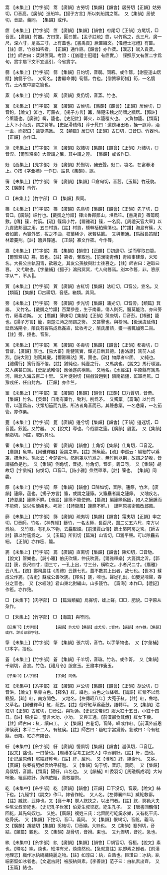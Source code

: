<!-- { "loadSidebar": true } -->
篙	【未集上】【竹字部】	篙	【廣韻】古勞切【集韻】【韻會】居勞切【正韻】姑勞切，□音高。【廣韻】進船竿。【揚子方言】所以刺船謂之篙。　又【集韻】居號切，音誥。義同。　【集韻】或作。

篚	【未集上】【竹字部】	篚	【廣韻】【集韻】【韻會】府尾切【正韻】方尾切，□音匪。【廣韻】竹器。方曰筐，圓曰篚。【孟子註疏】篚，以竹爲之，長三尺，廣一尺，深六寸，足高三寸，上有蓋也。【書禹貢】厥篚織文。【儀禮士冠禮】有篚。【註】篚，竹器如笭者。　【正韻】通作匪。【韻會】亦作棐。【漢志】賦入貢棐。【註】師古曰：棐與篚同。考證：〔【儀禮士冠禮】有篚實。〕　謹照原文有篚二字爲句，實字屬下文不宜連引，今省實字。 

篛	【未集上】【竹字部】	篛	【集韻】日灼切，音弱。同箬。或作篛。【謝靈運山居賦】摘篛于谷。　又筍名。【書顧命傳】筍篛，竹也。【僧贊寧筍譜】筍，一名篛竹。土內皮中謂之篛也。

篜	【未集上】【竹字部】	篜	【廣韻】煑仍切，音蒸。竹也。

篝	【未集上】【竹字部】	篝	【廣韻】古侯切。【集韻】【韻會】【正韻】居侯切，□音鉤。【說文】笿也，可薰衣。【揚子方言】篝，陳楚宋魏之閒謂之牆居。【郭註】今薰籠也。【廣雅】篝，籠也。【史記註】篝火，以籠覆火也。　又負物籠。【類篇】上大下小而長，謂之篝笭。【史記滑稽傳】淳于髠曰：道傍禳田者，操一豚蹄，酒一盂，而祝曰：甌簍滿篝。　又【類篇】居□切【正韻】古□切，□音□。竹器也。　【正韻】亦作□。

篞	【未集上】【竹字部】	篞	【廣韻】奴結切【集韻】【韻會】【正韻】乃結切，□音涅。【爾雅釋樂】大管謂之簥，其中謂之篞。　【集韻】或省作□。

覎	【酉集上】【見字部】	覎	【廣韻】於劒切，醃去聲。覎口，墟名，在富春渚上。○按《字彙補》一作□，註見《集韻》，誤。

篟	【未集上】【竹字部】	篟	【廣韻】【集韻】□倉甸切，音茜。【玉篇】竹茂貌。　又【廣韻】靑竹。

□	【未集上】【竹字部】	□	【集韻】與同。

篠	【未集上】【竹字部】	篠	【廣韻】先鳥切【集韻】【韻會】【正韻】先了切，□音□。【廣韻】細竹也。【戴凱之竹譜】篠出魯郡鄒山，堪爲笙。【書禹貢】篠簜旣敷。【傳】篠，竹箭。【疏】篠爲小竹。【爾雅疏】篠，一名箭。【周禮天官大宰】以九貢致邦國之用，五曰材貢。【註】材貢，櫄榦栝柏篠簜也。【竹譜】海島有篠，大者如筯，內實外堅，拔之不曲，枝葉稀少，狀若枯筯。　又與簫通。【馬融長笛賦】林蕭蔓荆。【註】簫與篠通。　【正韻】篆文作筱。今作篠。

篡	【未集上】【竹字部】	篡	【集韻】【韻會】【正韻】□初患切。逆而奪取曰篡。【爾雅釋詁】篡，取也。【註】篡者，奪取也。【前漢衞靑傳】靑給事建章，未知名。大長公主執囚靑，欲殺之，其友公孫敖與壯士往篡之。【註】師古曰：逆取曰篡。　又弋取也。【字彙補】《揚子》鴻飛冥冥，弋人何篡焉。別本作篡，非。篡原字从艹，不从。

篢	【未集上】【竹字部】	篢	【廣韻】古紅切【集韻】沽紅切，□音公。笠名。又【類篇】【集韻】□古禫切，音感。箱類。與同。

篣	【未集上】【竹字部】	篣	【廣韻】步光切【集韻】蒲光切，□音旁。【類篇】箕屬。　又竹名。【戴凱之竹譜】百葉參差，生于南垂。傷人則死，醫莫能治。亦曰篣竹，厥毒若斯。　又【廣韻】薄庚切【集韻】【正韻】蒲庚切，□音彭。【博雅】籠也。【揚子方言】籠，南楚江沔之閒謂之篣。　又笞擊也。與榜同。【後漢虞延傳】延爲洛陽令，隂氏有客馬成爲姦盜，延收考之，隂氏屢請，獲一書輒加篣二百。【註】篣，捶也。音彭。

篤	【未集上】【竹字部】	篤	【廣韻】冬毒切【集韻】【韻會】【正韻】都毒切，□音督。【廣韻】厚也。【易大畜】剛健篤實，輝光日新其德。【書洛誥】篤前人成烈。【詩大雅】則篤其慶。【爾雅釋詁】篤，固也。【疏】物厚者牢固。　又純也。【禮儒行】篤行而不倦。【註】猶純也，純壹之行。　又馬病也。【說文】馬行頓遲。　又人疾甚曰篤。【史記范睢傳】應侯遂病稱篤。　又地名。【水經注】平原縣有篤馬河，東北入海五百二十里。　又叶徒對切【楊戲贊趙到】鎭南祖疆，監軍尚篤。□豫戎任，任自封內。　【正韻】亦作竺。

篥	【未集上】【竹字部】	篥	【廣韻】【集韻】【韻會】【正韻】□力質切，音栗。【集韻】竹名。【吳錄】日南有篥竹，勁利，削爲矛。　又觱篥。【篇海】以竹爲管，以蘆爲首，狀類胡笳而九竅。所法者角音而已，其聲悲篥。一名悲篥，一名笳管。亦作栗。

篦	【未集上】【竹字部】	篦	【廣韻】邊兮切【集韻】【韻會】【正韻】邊迷切，□音蓖。釵篦。又竹器。　又【說文】導也。今俗謂之篦。【廣韻】眉篦。　又【集韻】頻脂切。同笓，取鰕具也。

篧	【未集上】【竹字部】	篧	【廣韻】【韻會】士角切【集韻】仕角切，□音浞。【廣韻】魚罩。【爾雅釋器】篧謂之罩。【註】捕魚籠。【疏】李巡云：編細竹以爲罩，捕魚也。孫炎云：今楚篧也。然則罩以竹爲之，無竹則以荆，故謂之楚篧，皆謂捕魚是也。　又【集韻】側角切，音捉。竹角切，音斲。義□同。　又【集韻】胡故切【字彙補】何悞切，□音□。【詩小雅】烝然罩罩。【註】篧也。　【集韻】同籱。

篨	【未集上】【竹字部】	篨	【集韻】【韻會】□陳如切，音除。籧篨，竹席。【廣韻】籧篨，蘆也。【揚子方言】簟，或謂之籧篨。又簟麤者謂之籧篨。　又醜疾名。【詩邶風】籧篨不鮮。【晉語】籧篨不能使俯。【篇海】編籧篨爲囷，如人之擁腫而不能俯，故以名醜疾也。考證：〔【詩衞風】籧篨不鮮。〕　謹照原書衞風改邶風。 

篩	【未集上】【竹字部】	篩	【廣韻】疏夷切【集韻】【韻會】霜夷切【正韻】申之切，□音師。竹名。【神異經】篩竹，一名太極，長百尺，圍二丈五六尺，南方以爲船。　又竹器。有孔以下物，去麤取細。【前漢賈山傳】篩土築阿房之宮。【師古註】篩以竹簁爲之。　又【玉篇】所街切【篇海】山皆切，□灑平聲。可以除麤去細。　【正韻】亦作簁、籭。

篪	【未集上】【竹字部】	篪	【廣韻】直离切【集韻】【韻會】陳知切，□音馳。【說文】管樂也。【詩小雅】伯氏吹壎，仲氏吹篪。【爾雅釋樂】大篪謂之沂。【郭註】篪，長尺四寸，圍三寸，一孔上出，寸三分，橫吹之。小者尺二寸。《廣雅》云八孔。【疏】鄭司農註《周禮》云篪七孔，蓋不數其上出者，故七也。【世本】蘇成公作篪。【古史】蘇成公善吹篪。【釋名】篪，啼也。聲從孔出，如嬰兒啼聲，春分之音也。　又【水經注】君山東北對編山，山多篪竹。　【篇海】本作□。【禮記】作竾。亦作筂。

□	【未集下】【肉字部】	□	【篇海類編】烏寡切，蛙上聲。□□，肥貌。□字原从朶作。

□	【未集上】【竹字部】	□	【海篇】與笮同。

	【巳集下】【犬字部】		【廣韻】許尤切【集韻】虛尤切，□音休。【廣韻】本作貅。【集韻】或作。詳豸部貅字註。

篫	【未集上】【竹字部】	篫	【集韻】張六切，音竹。以手篫物也。　又【字彙補】□本字，擣也。

篬	【未集上】【竹字部】	篬	【集韻】千羊切，音瑲。竹名。或作箐。　又【集韻】千剛切，音倉。竹色。【禮月令】服倉玉。王肅本作篬玉。

	【子集中】【人字部】		【字彙】同儁。

紅	【未集中】【糸字部】	紅	【廣韻】戸公切【集韻】【韻會】【正韻】胡公切，□音洪。【說文】帛赤白色。【釋名】紅，絳也。白色之似絳者。【論語】紅紫不以爲褻服。【疏】紅，南方閒色。　又地名。【左傳昭八年】大蒐于紅。【註】紅，魯地。　又草名。【爾雅釋草】紅，蘢古。【註】俗呼紅草爲蘢鼓，語轉耳。　又【集韻】沽紅切【正韻】古紅切，□音公。與功通。【史記文帝紀】服大紅十五日，小紅十四日。【註】服虔曰：當言大功、小功。　又與工通。【前漢酈食其傳】紅女下機。【註】師古曰：紅，讀曰工。　又【集韻】古巷切，音降。絳或作紅。【前漢外戚恩澤侯表】孝平二十二人，有紅侯。【註】師古曰：疑紅字當爲絳。劉攽曰：今有紅縣，音降。紅亦有降音。

紆	【未集中】【糸字部】	紆	【廣韻】憶俱切【集韻】【韻會】邕俱切，□音迂。【說文】詘也。一曰縈也。【周禮冬官考工記矢人】中弱則紆。【註】紆，曲也。【史記屈原傳】寃結紆軫兮。【註】紆，屈也。　又【博雅】紆，繩索也。　又姓。【廣韻】後秦有肥鄕侯始平紆邈。　又【集韻】匈于切，音訏。義同。　又【集韻】烏侯切，音謳。【類篇】陽紆，山名也。　又【韻補】叶委羽切【馬融廣成頌】大匈哨後，縕巡歐紆。負隅依阻，莫敢嬰禦。

紇	【未集中】【糸字部】	紇	【廣韻】【韻會】【正韻】□下沒切，音覈。【說文】絲下也。【九經字】《說文》作□。隷省作紇。　又人名。【左傳襄四年】臧紇救鄫。【註】臧紇，武仲也。又【襄十年】郰人紇抉之，以出門者。【註】紇，郰邑大夫仲尼父叔梁紇也。【史記孔子世家】伯夏生叔梁紇，紇生孔子。　又【唐書回鶻傳】回紇，其先匈奴也。　又姓。【廣韻】複姓三氏：北齊開府紇奚永樂，又有紇干氏、紇骨氏。　又【集韻】下扢切，音□。義同。　又【集韻】恨竭切，音齕。義同。　又【廣韻】胡結切【集韻】奚結切，□音纈。大絲也。　又【集韻】蹇列切，音結。【類篇】覲也。　又【集韻】胡骨切，音搰。束也。　又九傑切，音扢。急也。

紈	【未集中】【糸字部】	紈	【廣韻】【集韻】【韻會】□胡官切，音桓。【說文】素也。【釋名】紈，煥也。細澤有光，煥煥然也。【急就篇註】紈卽素之輕者。【前漢地理志】織作冰紈綺繡純麗之物。【註】如淳曰：紈，白熟也。臣瓚曰：冰紈，紈細密堅如冰者也。【文選古詩】被服紈與素。【李善註】范子曰：白紈素出齊。　又【玉篇】結也。

